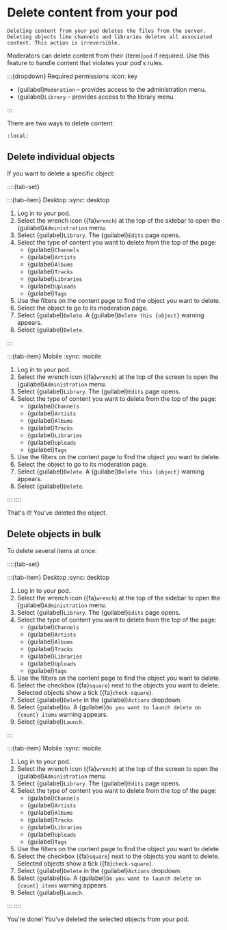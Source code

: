 # Delete content from your pod

```{warning}
Deleting content from your pod deletes the files from the server. Deleting objects like channels and libraries deletes all associated content. This action is irreversible.
```

Moderators can delete content from their {term}`pod` if required. Use this feature to handle content that violates your pod's rules.

:::{dropdown} Required permissions
:icon: key

- {guilabel}`Moderation` – provides access to the administration menu.
- {guilabel}`Library` – provides access to the library menu.

:::

There are two ways to delete content:

```{contents}
:local:
```

## Delete individual objects

If you want to delete a specific object:

::::{tab-set}

:::{tab-item} Desktop
:sync: desktop

1. Log in to your pod.
2. Select the wrench icon ({fa}`wrench`) at the top of the sidebar to open the {guilabel}`Administration` menu.
3. Select {guilabel}`Library`. The {guilabel}`Edits` page opens.
4. Select the type of content you want to delete from the top of the page:
   - {guilabel}`Channels`
   - {guilabel}`Artists`
   - {guilabel}`Albums`
   - {guilabel}`Tracks`
   - {guilabel}`Libraries`
   - {guilabel}`Uploads`
   - {guilabel}`Tags`
5. Use the filters on the content page to find the object you want to delete.
6. Select the object to go to its moderation page.
7. Select {guilabel}`Delete`. A {guilabel}`Delete this {object}` warning appears.
8. Select {guilabel}`Delete`.

:::

:::{tab-item} Mobile
:sync: mobile

1. Log in to your pod.
2. Select the wrench icon ({fa}`wrench`) at the top of the screen to open the {guilabel}`Administration` menu.
3. Select {guilabel}`Library`. The {guilabel}`Edits` page opens.
4. Select the type of content you want to delete from the top of the page:
   - {guilabel}`Channels`
   - {guilabel}`Artists`
   - {guilabel}`Albums`
   - {guilabel}`Tracks`
   - {guilabel}`Libraries`
   - {guilabel}`Uploads`
   - {guilabel}`Tags`
5. Use the filters on the content page to find the object you want to delete.
6. Select the object to go to its moderation page.
7. Select {guilabel}`Delete`. A {guilabel}`Delete this {object}` warning appears.
8. Select {guilabel}`Delete`.

:::
::::

That's it! You've deleted the object.

## Delete objects in bulk

To delete several items at once:

::::{tab-set}

:::{tab-item} Desktop
:sync: desktop

1. Log in to your pod.
2. Select the wrench icon ({fa}`wrench`) at the top of the sidebar to open the {guilabel}`Administration` menu.
3. Select {guilabel}`Library`. The {guilabel}`Edits` page opens.
4. Select the type of content you want to delete from the top of the page:
   - {guilabel}`Channels`
   - {guilabel}`Artists`
   - {guilabel}`Albums`
   - {guilabel}`Tracks`
   - {guilabel}`Libraries`
   - {guilabel}`Uploads`
   - {guilabel}`Tags`
5. Use the filters on the content page to find the object you want to delete.
6. Select the checkbox ({fa}`square`) next to the objects you want to delete. Selected objects show a tick ({fa}`check-square`).
7. Select {guilabel}`Delete` in the {guilabel}`Actions` dropdown.
8. Select {guilabel}`Go`. A {guilabel}`Do you want to launch delete on {count} items` warning appears.
9. Select {guilabel}`Launch`.

:::

:::{tab-item} Mobile
:sync: mobile

1. Log in to your pod.
2. Select the wrench icon ({fa}`wrench`) at the top of the screen to open the {guilabel}`Administration` menu.
3. Select {guilabel}`Library`. The {guilabel}`Edits` page opens.
4. Select the type of content you want to delete from the top of the page:
   - {guilabel}`Channels`
   - {guilabel}`Artists`
   - {guilabel}`Albums`
   - {guilabel}`Tracks`
   - {guilabel}`Libraries`
   - {guilabel}`Uploads`
   - {guilabel}`Tags`
5. Use the filters on the content page to find the object you want to delete.
6. Select the checkbox ({fa}`square`) next to the objects you want to delete. Selected objects show a tick ({fa}`check-square`).
7. Select {guilabel}`Delete` in the {guilabel}`Actions` dropdown.
8. Select {guilabel}`Go`. A {guilabel}`Do you want to launch delete on {count} items` warning appears.
9. Select {guilabel}`Launch`.

:::
::::

You're done! You've deleted the selected objects from your pod.
